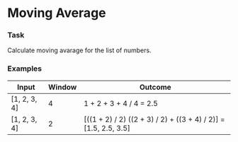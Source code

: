 # Moving Average

### Task   
Calculate moving avarage for the list of numbers.

### Examples

|Input        | Window | Outcome                                                         |
|-------------|--------|-----------------------------------------------------------------|
|[1, 2, 3, 4] | 4      | 1 + 2 + 3 + 4 / 4 = 2.5                                         |
|[1, 2, 3, 4] | 2      | [((1 + 2) / 2) ((2 + 3) / 2) + ((3 + 4) / 2)] = [1.5, 2.5, 3.5] |
